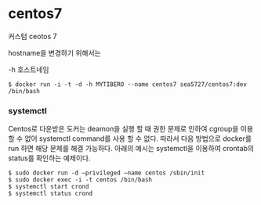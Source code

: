 # centos7

커스텀 ceotos 7

hostname을 변경하기 위해서는

-h 호스트네임
```
$ docker run -i -t -d -h MYTIBERO --name centos7 sea5727/centos7:dev /bin/bash 
```

### systemctl

Centos로 다운받은 도커는 deamon을 실행 할 때 권한 문제로 인하여 cgroup을 이용 할 수 없어 systemctl command를 사용 할 수 없다.
따라서 다음 방법으로 docker를 run 하면 해당 문제를 해결 가능하다.
아래의 예시는 systemctl을 이용하여 crontab의 status를 확인하는 예제이다.

```
$ sudo docker run -d —privileged —name centos /sbin/init
$ sudo docker exec -i -t centos /bin/bash
$ systemctl start crond
$ systemctl status crond
```
